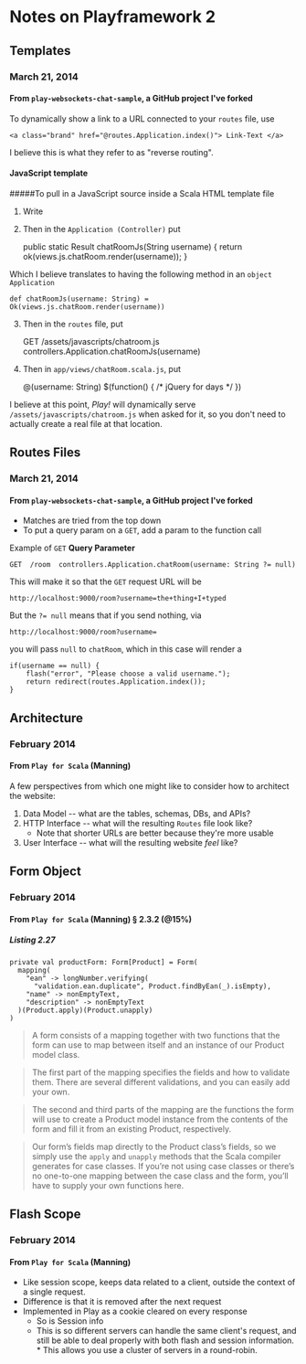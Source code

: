Notes on Playframework 2
========================

Templates
---------
### March 21, 2014
#### From `play-websockets-chat-sample`, a GitHub project I've forked

To dynamically show a link to a URL connected to your `routes` file, use

    <a class="brand" href="@routes.Application.index()"> Link-Text </a>
    
I believe this is what they refer to as "reverse routing".


#### JavaScript template

#####To pull in a JavaScript source inside a Scala HTML template file

1) Write

    <script type="text/javascript" charset="utf-8" src="@routes.Application.chatRoomJs(username)"></script>

2) Then in the `Application (Controller)` put

    public static Result chatRoomJs(String username) {
        return ok(views.js.chatRoom.render(username));
    }
 
Which I believe translates to having the following method in an `object Application`

    def chatRoomJs(username: String) = Ok(views.js.chatRoom.render(username))
    

3) Then in the `routes` file, put

    GET  /assets/javascripts/chatroom.js  controllers.Application.chatRoomJs(username)
    
4) Then in `app/views/chatRoom.scala.js`, put

    @(username: String)
    $(function() { /* jQuery for days */ })

I believe at this point, *Play!* will dynamically serve `/assets/javascripts/chatroom.js`
when asked for it, so you don't need to actually create a real file
at that location.

Routes Files
------------
### March 21, 2014
#### From `play-websockets-chat-sample`, a GitHub project I've forked

* Matches are tried from the top down
* To put a query param on a `GET`, add a param to the function call

Example of `GET` **Query Parameter**

    GET  /room  controllers.Application.chatRoom(username: String ?= null)
    
This will make it so that the `GET` request URL will be

    http://localhost:9000/room?username=the+thing+I+typed
    
But the `?= null` means that if you send nothing, via

    http://localhost:9000/room?username=
    
you will pass `null` to `chatRoom`, which in this case will render a
    
    if(username == null) {
        flash("error", "Please choose a valid username.");
        return redirect(routes.Application.index());
    }
    

Architecture
------------
### February 2014
#### From `Play for Scala` (Manning)

A few perspectives from which one might like to consider how
to architect the website:

1. Data Model -- what are the tables, schemas, DBs, and APIs?
1. HTTP Interface -- what will the resulting `Routes` file look like?
    * Note that shorter URLs are better because they're more usable 
1. User Interface -- what will the resulting website *feel* like?


Form Object
---------
### February 2014
#### From `Play for Scala` (Manning) § 2.3.2 (@15%)

##### Listing 2.27

    private val productForm: Form[Product] = Form(      mapping(        "ean" -> longNumber.verifying(          "validation.ean.duplicate", Product.findByEan(_).isEmpty),        "name" -> nonEmptyText,        "description" -> nonEmptyText      )(Product.apply)(Product.unapply)    )

> A form consists of a mapping together with two functions
> that the form can use to map between itself and an instance
> of our Product model class. 

> The first part of the mapping 
> specifies the fields and how to validate them. There are 
> several different validations, and you can easily add your 
> own. 

> The second and third parts of the mapping are the 
> functions the form will use to create a Product model 
> instance from the contents of the form and fill it from
> an existing Product, respectively.

> Our form’s fields map
> directly to the Product class’s fields, so we simply use 
> the `apply` and `unapply` methods that the Scala compiler 
> generates for case classes. If you’re not using case 
> classes or there’s no one-to-one mapping between the case 
> class and the form, you’ll have to supply your own 
> functions here.


Flash Scope
-----
### February 2014
#### From `Play for Scala` (Manning)

* Like session scope, keeps data related to a client, 
  outside the context of a single request.
* Difference is that it is removed after the next request
* Implemented in Play as a cookie cleared on every response
    * So is Session info 
    * This is so different servers can handle the same client's
      request, and still be able to deal properly with both flash
      and session information.
          * This allows you use a cluster of servers in a round-robin.
